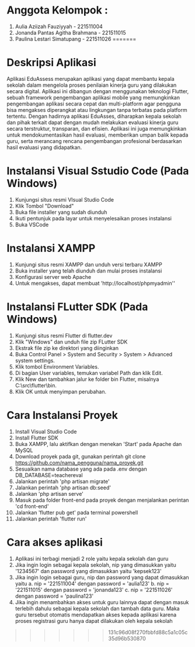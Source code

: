 # Anggota Kelompok :
1. Aulia Aziizah Fauziyyah - 221511004
2. Jonanda Pantas Agitha Brahmana - 221511015
3. Paulina Lestari Simatupang - 221511026
=======
# Deskripsi Aplikasi
Aplikasi EduAssess merupakan aplikasi yang dapat membantu kepala sekolah dalam mengelola proses penilaian kinerja guru yang dilakukan secara digital. Aplikasi ini dibangun dengan menggunakan teknologi Flutter, sebuah framework pengembangan aplikasi mobile yang memungkinkan pengembangan aplikasi secara cepat dan multi-platform agar pengguna bisa mengakses diperangkat atau lingkungan tanpa terbatas pada platform tertentu. Dengan hadirnya aplikasi EduAsses, diharapkan kepala sekolah dan pihak terkait dapat dengan mudah melakukan evaluasi kinerja guru secara terstruktur, transparan, dan efisien. Aplikasi ini juga memungkinkan untuk mendokumentasikan hasil evaluasi, memberikan umpan balik kepada guru, serta merancang rencana pengembangan profesional berdasarkan hasil evaluasi yang didapatkan.

# Instalansi Visual Sstudio Code (Pada Windows)
1. Kunjungsi situs resmi VIsual Studio Code
2. Klik Tombol "Download"
3. Buka file installer yang sudah diunduh
4. Ikuti pentunjuk pada layar untuk menyelesaikan proses instalansi
5. Buka VSCode 

# Instalansi XAMPP
1. Kunjungi situs resmi XAMPP dan unduh versi terbaru XAMPP
2. Buka installer yang telah diunduh dan mulai proses instalansi
3. Konfigurasi server web Apache
4. Untuk mengakses, dapat membuat 'http://localhost/phpmyadmin''

# Instalansi FLutter SDK (Pada Windows)
1. Kunjungi situs resmi Flutter di flutter.dev
2. Klik "Windows" dan unduh file zip FLutter SDK
3. Ekstrak file zip ke direktori yang diinginkan
4. Buka Control Panel > System and Security > System > Advanced system settings.
5. Klik tombol Environment Variables.
6. Di bagian User variables, temukan variabel Path dan klik Edit.
7. Klik New dan tambahkan jalur ke folder bin 
Flutter, misalnya C:\src\flutter\bin.
8. Klik OK untuk menyimpan perubahan.

# Cara Instalansi Proyek 
1. Install Visual Studio Code 
2. Install Flutter SDK
3. Buka XAMPP, lalu aktifkan dengan menekan 'Start' pada Apache dan MySQL
4. Download proyek pada git, gunakan perintah git clone https://github.com/nama_pengguna/nama_proyek.git
5. Sesuaikan nama database yang ada pada .env dengan DB_DATABASE=teachereval
7. Jalankan perintah 'php artisan migrate'
8. Jalankan perintah 'php artisan db:seed'
9. Jalankan 'php artisan serve'
10. Masuk pada folder front-end pada proyek dengan menjalankan perintan 'cd front-end'
11. Jalankan 'flutter pub get' pada terminal powershell 
13. Jalankan perintah 'flutter run'

# Cara akses aplikasi
1. Aplikasi ini terbagi menjadi 2 role yaitu kepala sekolah dan guru
2. Jika ingin login sebagai kepala sekolah, nip yang dimasukkan yaitu '1234567' dan password yang dimasukkan yaitu 'kepsek123'
3. Jika ingin login sebagai guru, nip dan password yang dapat dimasukkan yaitu
   a. nip = '221511004' dengan password = 'aulia123'
   b. nip = '221511015' dengan password = 'jonanda123'
   c. nip = '221511026' dengan password = 'paulina123'
4. Jika ingin menambahkan akses untuk guru lainnya dapat dengan masuk terlebih dahulu sebagai kepala sekolah dan tambah data guru. Maka guru tersebut otomatis mendapatkan akses kepada aplikasi karena proses registrasi guru hanya dapat dilakukan oleh kepala sekolah
>>>>>>> 131c96d08f270fbbfd88c5a1c05c35d96b530870
